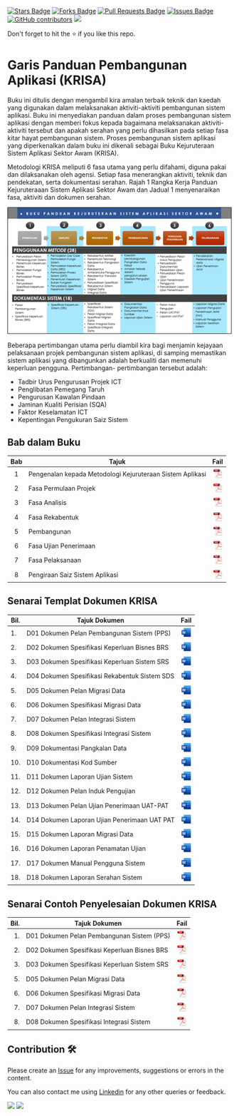 <a href="https://github.com/drshahizan/software-engineering/stargazers"><img src="https://img.shields.io/github/stars/drshahizan/software-engineering" alt="Stars Badge"/></a>
<a href="https://github.com/drshahizan/software-engineering/network/members"><img src="https://img.shields.io/github/forks/drshahizan/software-engineering" alt="Forks Badge"/></a>
<a href="https://github.com/drshahizan/software-engineering/pulls"><img src="https://img.shields.io/github/issues-pr/drshahizan/software-engineering" alt="Pull Requests Badge"/></a>
<a href="https://github.com/drshahizan/software-engineering"><img src="https://img.shields.io/github/issues/drshahizan/software-engineering" alt="Issues Badge"/></a>
<a href="https://github.com/drshahizan/software-engineering/graphs/contributors"><img alt="GitHub contributors" src="https://img.shields.io/github/contributors/drshahizan/software-engineering?color=2b9348"></a>
![](https://visitor-badge.glitch.me/badge?page_id=drshahizan/software-engineering)

Don't forget to hit the :star: if you like this repo.

# Garis Panduan Pembangunan Aplikasi (KRISA)
Buku ini ditulis dengan mengambil kira amalan terbaik teknik dan kaedah yang digunakan dalam melaksanakan aktiviti-aktiviti pembangunan sistem aplikasi. Buku ini menyediakan panduan dalam proses pembangunan sistem aplikasi dengan memberi fokus kepada bagaimana melaksanakan aktiviti-aktiviti tersebut dan apakah serahan yang perlu dihasilkan pada setiap fasa kitar hayat pembangunan sistem. Proses pembangunan sistem aplikasi yang diperkenalkan dalam buku ini dikenali sebagai Buku Kejuruteraan Sistem Aplikasi Sektor Awam (KRISA).

Metodologi KRISA meliputi 6 fasa utama yang perlu difahami, diguna pakai dan dilaksanakan oleh agensi. Setiap fasa menerangkan aktiviti, teknik dan pendekatan, serta dokumentasi serahan. Rajah 1 Rangka Kerja Panduan Kejuruteraaan Sistem Aplikasi Sektor Awam dan Jadual 1 menyenaraikan fasa, aktiviti dan dokumen serahan.

![Rajah 1: Rangka Kerja Panduan Kejuruteraaan Sistem Aplikasi Sektor Awam](krisa/rajah.png)

Beberapa pertimbangan utama perlu diambil kira bagi menjamin kejayaan pelaksanaan projek pembangunan sistem aplikasi, di samping memastikan sistem aplikasi yang dibangunkan adalah berkualiti dan memenuhi keperluan pengguna. Pertimbangan- pertimbangan tersebut adalah:

- Tadbir Urus Pengurusan Projek ICT
- Penglibatan Pemegang Taruh
- Pengurusan Kawalan Pindaan
- Jaminan Kualiti Perisian (SQA)
- Faktor Keselamatan ICT
- Kepentingan Pengukuran Saiz Sistem

## Bab dalam Buku
| Bab | Tajuk | Fail |
|:----:|----------------------------|:------:|
| 1 | Pengenalan kepada Metodologi Kejuruteraan Sistem Aplikasi |<a href="krisa/bab1.pdf"><img src="../images/pdf.svg" width="24px" height="24px" ></a>|
| 2 | Fasa Permulaan Projek |<a href="krisa/bab2.pdf"><img src="../images/pdf.svg" width="24px" height="24px" ></a>|
| 3 | Fasa Analisis |<a href="krisa/bab3.pdf"><img src="../images/pdf.svg" width="24px" height="24px" ></a>|
| 4 | Fasa Rekabentuk |<a href="krisa/bab4.pdf"><img src="../images/pdf.svg" width="24px" height="24px" ></a>|
| 5 | Pembangunan |<a href="krisa/bab5.pdf"><img src="../images/pdf.svg" width="24px" height="24px" ></a>|
| 6 | Fasa Ujian Penerimaan |<a href="krisa/bab6.pdf"><img src="../images/pdf.svg" width="24px" height="24px" ></a>|
| 7 | Fasa Pelaksanaan |<a href="krisa/bab7.pdf"><img src="../images/pdf.svg" width="24px" height="24px" ></a>|
| 8 | Pengiraan Saiz Sistem Aplikasi |<a href="krisa/bab8.pdf"><img src="../images/pdf.svg" width="24px" height="24px" ></a>|

## Senarai Templat Dokumen KRISA

| Bil. | Tajuk Dokumen | Fail |
|------|------------------------------|:-------------------------:|
| 1.   | D01 Dokumen Pelan Pembangunan Sistem (PPS) | <a href="krisa/D01.docx"><img src="../images/word.svg" width="24px" height="24px" ></a>|
| 2.   | D02 Dokumen Spesifikasi Keperluan Bisnes BRS | <a href="krisa/D02.docx"><img src="../images/word.svg" width="24px" height="24px" ></a>|
| 3.   | D03 Dokumen Spesifikasi Keperluan Sistem SRS | <a href="krisa/D03.docx"><img src="../images/word.svg" width="24px" height="24px" ></a> |
| 4.   | D04 Dokumen Spesifikasi Rekabentuk Sistem SDS | <a href="krisa/D04.docx"><img src="../images/word.svg" width="24px" height="24px" ></a> |
| 5.   | D05 Dokumen Pelan Migrasi Data | <a href="krisa/D05.docx"><img src="../images/word.svg" width="24px" height="24px" ></a>|
| 6.   | D06 Dokumen Spesifikasi Migrasi Data | <a href="krisa/D06.docx"><img src="../images/word.svg" width="24px" height="24px" ></a> |
| 7.   | D07 Dokumen Pelan Integrasi Sistem | <a href="krisa/D07.docx"><img src="../images/word.svg" width="24px" height="24px" ></a> |
| 8.   | D08 Dokumen Spesifikasi Integrasi Sistem | <a href="krisa/D08.docx"><img src="../images/word.svg" width="24px" height="24px" ></a>|
| 9.   | D09 Dokumentasi Pangkalan Data | <a href="krisa/D09.docx"><img src="../images/word.svg" width="24px" height="24px" ></a> |
| 10.  | D10 Dokumentasi Kod Sumber | <a href="krisa/D10.docx"><img src="../images/word.svg" width="24px" height="24px" ></a> |
| 11.  | D11 Dokumen Laporan Ujian Sistem | <a href="krisa/D11.docx"><img src="../images/word.svg" width="24px" height="24px" ></a> |
| 12.  | D12 Dokumen Pelan Induk Pengujian | <a href="krisa/D12.docx"><img src="../images/word.svg" width="24px" height="24px" ></a> |
| 13.  | D13 Dokumen Pelan Ujian Penerimaan UAT-PAT | <a href="krisa/D13.docx"><img src="../images/word.svg" width="24px" height="24px" ></a>|
| 14.  | D14 Dokumen Laporan Ujian Penerimaan UAT PAT  | <a href="krisa/D14.docx"><img src="../images/word.svg" width="24px" height="24px" ></a> |
| 15.  | D15 Dokumen Laporan Migrasi Data | <a href="krisa/D15.docx"><img src="../images/word.svg" width="24px" height="24px" ></a> |
| 16.  | D16 Dokumen Laporan Penamatan Ujian | <a href="krisa/D16.docx"><img src="../images/word.svg" width="24px" height="24px" ></a> |
| 17.  | D17 Dokumen Manual Pengguna Sistem | <a href="krisa/D17.docx"><img src="../images/word.svg" width="24px" height="24px" ></a> |
| 18.  | D18 Dokumen Laporan Serahan Sistem | <a href="krisa/D18.docx"><img src="../images/word.svg" width="24px" height="24px" ></a> |

## Senarai Contoh Penyelesaian Dokumen KRISA

| Bil. | Tajuk Dokumen                               | Fail                                  |
|-----:|--------------------------------------------|---------------------------------------|
|  1.  | D01 Dokumen Pelan Pembangunan Sistem (PPS)  | <a href="krisa/D01.pdf"><img src="../images/pdf.svg" width="24px" height="24px" ></a> |
|  2.  | D02 Dokumen Spesifikasi Keperluan Bisnes BRS| <a href="krisa/D02.pdf"><img src="../images/pdf.svg" width="24px" height="24px" ></a> |
|  3.  | D03 Dokumen Spesifikasi Keperluan Sistem SRS | <a href="krisa/D03.pdf"><img src="../images/pdf.svg" width="24px" height="24px" ></a> |
|  5.  | D05 Dokumen Pelan Migrasi Data | <a href="krisa/D05.pdf"><img src="../images/pdf.svg" width="24px" height="24px" ></a> |
|  6.  | D06 Dokumen Spesifikasi Migrasi Data | <a href="krisa/D06.pdf"><img src="../images/pdf.svg" width="24px" height="24px" ></a> |
|  7.  | D07 Dokumen Pelan Integrasi Sistem | <a href="krisa/D07.pdf"><img src="../images/pdf.svg" width="24px" height="24px" ></a> |
|  8.  | D08 Dokumen Spesifikasi Integrasi Sistem | <a href="krisa/D08.pdf"><img src="../images/pdf.svg" width="24px" height="24px" ></a> |

## Contribution 🛠️
Please create an [Issue](https://github.com/drshahizan/software-engineering/issues) for any improvements, suggestions or errors in the content.

You can also contact me using [Linkedin](https://www.linkedin.com/in/drshahizan/) for any other queries or feedback.

![](https://komarev.com/ghpvc/?username=drshahizan&label=Views&color=0e75b6&style=flat)
![](https://hit.yhype.me/github/profile?user_id=81284918)
